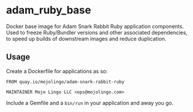 # adam_ruby_base

Docker base image for Adam Snark Rabbit Ruby application components. Used to freeze Ruby/Bundler versions and other associated dependencies, to speed up builds of downstream images and reduce duplication.

## Usage

Create a Dockerfile for applications as so:

```docker
FROM quay.io/mojolingo/adam-snark-rabbit-ruby

MAINTAINER Mojo Lingo LLC <ops@mojolingo.com>
```

Include a Gemfile and a `bin/run` in your application and away you go.
